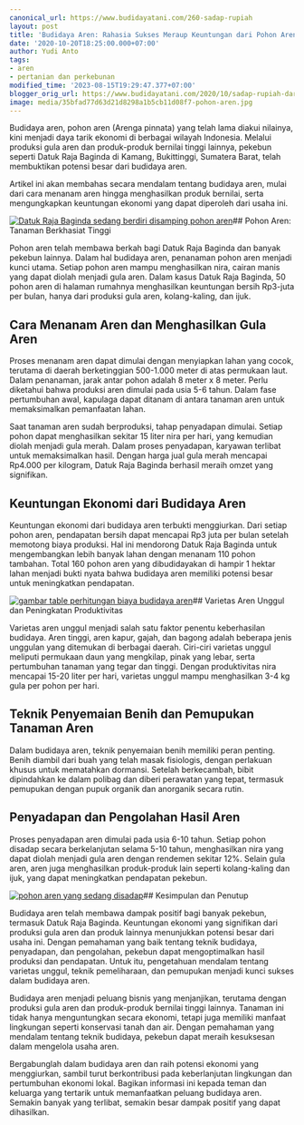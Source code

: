 ```yaml
---
canonical_url: https://www.budidayatani.com/260-sadap-rupiah
layout: post
title: 'Budidaya Aren: Rahasia Sukses Meraup Keuntungan dari Pohon Aren'
date: '2020-10-20T18:25:00.000+07:00'
author: Yudi Anto
tags:
- aren
- pertanian dan perkebunan
modified_time: '2023-08-15T19:29:47.377+07:00'
blogger_orig_url: https://www.budidayatani.com/2020/10/sadap-rupiah-dari-pohon-aren.html
image: media/35bfad77d63d21d8298a1b5cb11d08f7-pohon-aren.jpg
---
```

Budidaya aren, pohon aren (Arenga pinnata) yang telah lama diakui nilainya, kini menjadi daya tarik ekonomi di berbagai wilayah Indonesia. Melalui produksi gula aren dan produk-produk bernilai tinggi lainnya, pekebun seperti Datuk Raja Baginda di Kamang, Bukittinggi, Sumatera Barat, telah membuktikan potensi besar dari budidaya aren.

Artikel ini akan membahas secara mendalam tentang budidaya aren, mulai dari cara menanam aren hingga menghasilkan produk bernilai, serta mengungkapkan keuntungan ekonomi yang dapat diperoleh dari usaha ini.

[![Datuk Raja Baginda sedang berdiri disamping pohon aren](https://blogger.googleusercontent.com/img/b/R29vZ2xl/AVvXsEgMWmmMOgKnnZ412keIdWYFj13gkczLlX5ERXLRCHwBhzEvIzr605i0MvHPLIuR6IBmPzbDDM6jb44x_S15jNeNlUoaQm5ESxqyXVQFN92LC36QoWqDGM06E-brDofeyuZiADSqf0eZ-hEHzNTyDeJS9GsSJe1Qe8KdQwmtXWnZdUEBUI_D6GrEM18ClyqZ/w640-h426/pohon-aren.jpg)](https://blogger.googleusercontent.com/img/b/R29vZ2xl/AVvXsEgMWmmMOgKnnZ412keIdWYFj13gkczLlX5ERXLRCHwBhzEvIzr605i0MvHPLIuR6IBmPzbDDM6jb44x_S15jNeNlUoaQm5ESxqyXVQFN92LC36QoWqDGM06E-brDofeyuZiADSqf0eZ-hEHzNTyDeJS9GsSJe1Qe8KdQwmtXWnZdUEBUI_D6GrEM18ClyqZ/s540/pohon-aren.jpg)## Pohon Aren: Tanaman Berkhasiat Tinggi

Pohon aren telah membawa berkah bagi Datuk Raja Baginda dan banyak pekebun lainnya. Dalam hal budidaya aren, penanaman pohon aren menjadi kunci utama. Setiap pohon aren mampu menghasilkan nira, cairan manis yang dapat diolah menjadi gula aren. Dalam kasus Datuk Raja Baginda, 50 pohon aren di halaman rumahnya menghasilkan keuntungan bersih Rp3-juta per bulan, hanya dari produksi gula aren, kolang-kaling, dan ijuk.

## Cara Menanam Aren dan Menghasilkan Gula Aren

Proses menanam aren dapat dimulai dengan menyiapkan lahan yang cocok, terutama di daerah berketinggian 500-1.000 meter di atas permukaan laut. Dalam penanaman, jarak antar pohon adalah 8 meter x 8 meter. Perlu diketahui bahwa produksi aren dimulai pada usia 5-6 tahun. Dalam fase pertumbuhan awal, kapulaga dapat ditanam di antara tanaman aren untuk memaksimalkan pemanfaatan lahan.

Saat tanaman aren sudah berproduksi, tahap penyadapan dimulai. Setiap pohon dapat menghasilkan sekitar 15 liter nira per hari, yang kemudian diolah menjadi gula merah. Dalam proses penyadapan, karyawan terlibat untuk memaksimalkan hasil. Dengan harga jual gula merah mencapai Rp4.000 per kilogram, Datuk Raja Baginda berhasil meraih omzet yang signifikan.

## Keuntungan Ekonomi dari Budidaya Aren

Keuntungan ekonomi dari budidaya aren terbukti menggiurkan. Dari setiap pohon aren, pendapatan bersih dapat mencapai Rp3 juta per bulan setelah memotong biaya produksi. Hal ini mendorong Datuk Raja Baginda untuk mengembangkan lebih banyak lahan dengan menanam 110 pohon tambahan. Total 160 pohon aren yang dibudidayakan di hampir 1 hektar lahan menjadi bukti nyata bahwa budidaya aren memiliki potensi besar untuk meningkatkan pendapatan.

[![gambar table perhitungan biaya budidaya aren](https://blogger.googleusercontent.com/img/b/R29vZ2xl/AVvXsEi2zVksv6D83BC4BOq999Wn9tx4wkiKctx3LRg30C26i6PXBWtTN2c4kxhUi5EQLOLgKiBW1ZvFB-wGdnqWH3flEvZ9bhfy3LOqG-KQdcUL5qJYq4bNbY7NmmJncfgjwZL4sw2I7zFHyShGnmTneyyJe6CzjmzZMRmEXLCKVPH3GKFO8-zi6DiqZI6vkaIV/w640-h398/kalkulasi.jpg)](https://blogger.googleusercontent.com/img/b/R29vZ2xl/AVvXsEi2zVksv6D83BC4BOq999Wn9tx4wkiKctx3LRg30C26i6PXBWtTN2c4kxhUi5EQLOLgKiBW1ZvFB-wGdnqWH3flEvZ9bhfy3LOqG-KQdcUL5qJYq4bNbY7NmmJncfgjwZL4sw2I7zFHyShGnmTneyyJe6CzjmzZMRmEXLCKVPH3GKFO8-zi6DiqZI6vkaIV/s833/kalkulasi.jpg)## Varietas Aren Unggul dan Peningkatan Produktivitas

Varietas aren unggul menjadi salah satu faktor penentu keberhasilan budidaya. Aren tinggi, aren kapur, gajah, dan bagong adalah beberapa jenis unggulan yang ditemukan di berbagai daerah. Ciri-ciri varietas unggul meliputi permukaan daun yang mengkilap, pinak yang lebar, serta pertumbuhan tanaman yang tegar dan tinggi. Dengan produktivitas nira mencapai 15-20 liter per hari, varietas unggul mampu menghasilkan 3-4 kg gula per pohon per hari.

## Teknik Penyemaian Benih dan Pemupukan Tanaman Aren

Dalam budidaya aren, teknik penyemaian benih memiliki peran penting. Benih diambil dari buah yang telah masak fisiologis, dengan perlakuan khusus untuk mematahkan dormansi. Setelah berkecambah, bibit dipindahkan ke dalam polibag dan diberi perawatan yang tepat, termasuk pemupukan dengan pupuk organik dan anorganik secara rutin.

## Penyadapan dan Pengolahan Hasil Aren

Proses penyadapan aren dimulai pada usia 6-10 tahun. Setiap pohon disadap secara berkelanjutan selama 5-10 tahun, menghasilkan nira yang dapat diolah menjadi gula aren dengan rendemen sekitar 12%. Selain gula aren, aren juga menghasilkan produk-produk lain seperti kolang-kaling dan ijuk, yang dapat meningkatkan pendapatan pekebun.

[![pohon aren yang sedang disadap](https://blogger.googleusercontent.com/img/b/R29vZ2xl/AVvXsEiDBO65a4k1n-5W9jAiHaVL4b7XYl2F0qunkIJuEEifikPNk084WtjLTAjZZoRv9ufhUFl55uJdnHm-GwXzfanmtLzxlMCgoKAxeReIydsch4SnquJNdw2C30SidLxVMdvr9WetAGD0nIxqOvG8OcYzGFcH61wmn9pnfUixOwtIo2nXudXsqoWlw2UpLF-c/w640-h482/aren.jpeg)](https://blogger.googleusercontent.com/img/b/R29vZ2xl/AVvXsEiDBO65a4k1n-5W9jAiHaVL4b7XYl2F0qunkIJuEEifikPNk084WtjLTAjZZoRv9ufhUFl55uJdnHm-GwXzfanmtLzxlMCgoKAxeReIydsch4SnquJNdw2C30SidLxVMdvr9WetAGD0nIxqOvG8OcYzGFcH61wmn9pnfUixOwtIo2nXudXsqoWlw2UpLF-c/s581/aren.jpeg)## Kesimpulan dan Penutup

Budidaya aren telah membawa dampak positif bagi banyak pekebun, termasuk Datuk Raja Baginda. Keuntungan ekonomi yang signifikan dari produksi gula aren dan produk lainnya menunjukkan potensi besar dari usaha ini. Dengan pemahaman yang baik tentang teknik budidaya, penyadapan, dan pengolahan, pekebun dapat mengoptimalkan hasil produksi dan pendapatan. Untuk itu, pengetahuan mendalam tentang varietas unggul, teknik pemeliharaan, dan pemupukan menjadi kunci sukses dalam budidaya aren.

Budidaya aren menjadi peluang bisnis yang menjanjikan, terutama dengan produksi gula aren dan produk-produk bernilai tinggi lainnya. Tanaman ini tidak hanya menguntungkan secara ekonomi, tetapi juga memiliki manfaat lingkungan seperti konservasi tanah dan air. Dengan pemahaman yang mendalam tentang teknik budidaya, pekebun dapat meraih kesuksesan dalam mengelola usaha aren.

Bergabunglah dalam budidaya aren dan raih potensi ekonomi yang menggiurkan, sambil turut berkontribusi pada keberlanjutan lingkungan dan pertumbuhan ekonomi lokal. Bagikan informasi ini kepada teman dan keluarga yang tertarik untuk memanfaatkan peluang budidaya aren. Semakin banyak yang terlibat, semakin besar dampak positif yang dapat dihasilkan.

